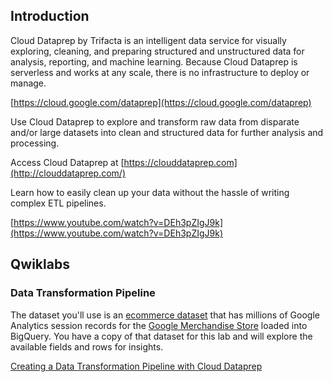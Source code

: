 

## Introduction

Cloud Dataprep by Trifacta is an intelligent data service for visually exploring, cleaning, and preparing structured and unstructured data for analysis, reporting, and machine learning. Because Cloud Dataprep is serverless and works at any scale, there is no infrastructure to deploy or manage. 

[https://cloud.google.com/dataprep](https://cloud.google.com/dataprep)

Use Cloud Dataprep to explore and transform raw data from disparate and/or large datasets into clean and structured data for further analysis and processing.

Access Cloud Dataprep at [https://clouddataprep.com](http://clouddataprep.com/)

Learn how to easily clean up your data without the hassle of writing complex ETL pipelines. 

[https://www.youtube.com/watch?v=DEh3pZIgJ9k](https://www.youtube.com/watch?v=DEh3pZIgJ9k)


## Qwiklabs


### Data Transformation Pipeline

The dataset you'll use is an [ecommerce dataset](https://www.en.advertisercommunity.com/t5/Articles/Introducing-the-Google-Analytics-Sample-Dataset-for-BigQuery/ba-p/1676331#) that has millions of Google Analytics session records for the [Google Merchandise Store](https://shop.googlemerchandisestore.com/) loaded into BigQuery. You have a copy of that dataset for this lab and will explore the available fields and rows for insights.

[Creating a Data Transformation Pipeline with Cloud Dataprep](https://www.qwiklabs.com/focuses/4415?parent=catalog)

